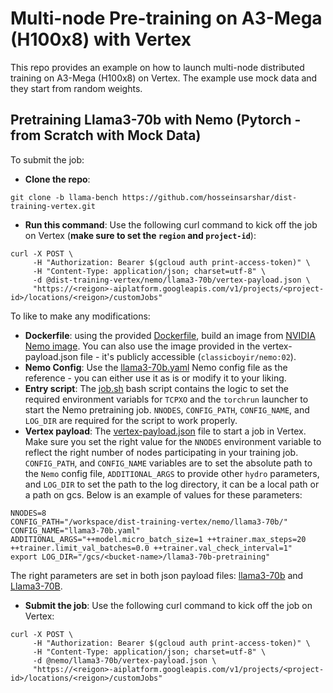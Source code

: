 # Multi-node Pre-training on A3-Mega (H100x8) with Vertex

This repo provides an example on how to launch multi-node distributed training on A3-Mega (H100x8) on Vertex. The example use mock data and they start from random weights.

## Pretraining Llama3-70b with Nemo (Pytorch - from Scratch with Mock Data)

To submit the job:
- **Clone the repo**:

```git clone -b llama-bench https://github.com/hosseinsarshar/dist-training-vertex.git```

- **Run this command**: Use the following curl command to kick off the job on Vertex (**make sure to set the `region` and `project-id`**):

```
curl -X POST \
     -H "Authorization: Bearer $(gcloud auth print-access-token)" \
     -H "Content-Type: application/json; charset=utf-8" \
     -d @dist-training-vertex/nemo/llama3-70b/vertex-payload.json \
     "https://<reigon>-aiplatform.googleapis.com/v1/projects/<project-id>/locations/<reigon>/customJobs"
```

To  like to make any modifications:

- **Dockerfile**: using the provided [Dockerfile](nemo/Dockerfile), build an image from [NVIDIA Nemo image](https://catalog.ngc.nvidia.com/orgs/nvidia/containers/nemo/tags). You can also use the image provided in the vertex-payload.json file - it's publicly accessible (`classicboyir/nemo:02`).
- **Nemo Config**: Use the [llama3-70b.yaml](nemo/llama3-70b/llama3-70b.yaml) Nemo config file as the reference - you can either use it as is or modify it to your liking.
- **Entry script**: The [job.sh](nemo/job.sh) bash script contains the logic to set the required environment variabls for `TCPXO` and the `torchrun` launcher to start the Nemo pretraining job. `NNODES`, `CONFIG_PATH`, `CONFIG_NAME`, and `LOG_DIR` are required for the script to work properly.
- **Vertex payload**: The [vertex-payload.json](nemo/llama3-70b/vertex-payload.json) file to start a job in Vertex. Make sure you set the right value for the `NNODES` environment variable to reflect the right number of nodes participating in your training job. `CONFIG_PATH`, and `CONFIG_NAME` variables are to set the absolute path to the `Nemo` config file, `ADDITIONAL_ARGS` to provide other `hydro` parameters, and `LOG_DIR` to set the path to the log directory, it can be a local path or a path on gcs. Below is an example of values for these parameters:
```
NNODES=8
CONFIG_PATH="/workspace/dist-training-vertex/nemo/llama3-70b/"
CONFIG_NAME="llama3-70b.yaml"
ADDITIONAL_ARGS="++model.micro_batch_size=1 ++trainer.max_steps=20 ++trainer.limit_val_batches=0.0 ++trainer.val_check_interval=1"
export LOG_DIR="/gcs/<bucket-name>/llama3-70b-pretraining"
```
The right parameters are set in both json payload files: [llama3-70b](nemo/llama3-70b/vertex-payload.json) and [Llama3-70B](nemo/llama3-70b/vertex-payload.json).
- **Submit the job**: Use the following curl command to kick off the job on Vertex:

```
curl -X POST \
     -H "Authorization: Bearer $(gcloud auth print-access-token)" \
     -H "Content-Type: application/json; charset=utf-8" \
     -d @nemo/llama3-70b/vertex-payload.json \
     "https://<reigon>-aiplatform.googleapis.com/v1/projects/<project-id>/locations/<reigon>/customJobs"
```

